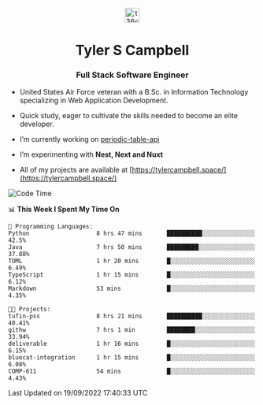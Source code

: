 <p align="center">
<a href="https://www.linkedin.com/in/t36campbell" target="blank"><img align="center" src="https://ik.imagekit.io/t36campbell/Portfolio/linkedin.png.original_m8bbGgPh6.png" alt="t36campbell" height="30" width="30" /></a>
</p>
<h1 align="center">Tyler S Campbell</h1>
<h3 align="center">Full Stack Software Engineer</h3>

* United States Air Force veteran with a B.Sc. in Information Technology specializing in Web Application Development. 

* Quick study, eager to cultivate the skills needed to become an elite developer.

* I’m currently working on [periodic-table-api](https://github.com/t36campbell/periodic-table-api)

* I’m experimenting with **Nest, Next and Nuxt**

* All of my projects are available at [https://tylercampbell.space/](https://tylercampbell.space/)

<!--START_SECTION:waka-->
![Code Time](http://img.shields.io/badge/Code%20Time-1%2C807%20hrs%2047%20mins-blue)

📊 **This Week I Spent My Time On** 

```text
💬 Programming Languages: 
Python                   8 hrs 47 mins       ██████████░░░░░░░░░░░░░░░   42.5% 
Java                     7 hrs 50 mins       █████████░░░░░░░░░░░░░░░░   37.88% 
TOML                     1 hr 20 mins        █░░░░░░░░░░░░░░░░░░░░░░░░   6.49% 
TypeScript               1 hr 15 mins        █░░░░░░░░░░░░░░░░░░░░░░░░   6.12% 
Markdown                 53 mins             █░░░░░░░░░░░░░░░░░░░░░░░░   4.35%

🐱‍💻 Projects: 
tufin-pss                8 hrs 21 mins       ██████████░░░░░░░░░░░░░░░   40.41% 
githw                    7 hrs 1 min         ████████░░░░░░░░░░░░░░░░░   33.94% 
deliverable              1 hr 16 mins        █░░░░░░░░░░░░░░░░░░░░░░░░   6.15% 
bluecat-integration      1 hr 15 mins        █░░░░░░░░░░░░░░░░░░░░░░░░   6.08% 
COMP-611                 54 mins             █░░░░░░░░░░░░░░░░░░░░░░░░   4.43%

```


 Last Updated on 19/09/2022 17:40:33 UTC
<!--END_SECTION:waka-->
